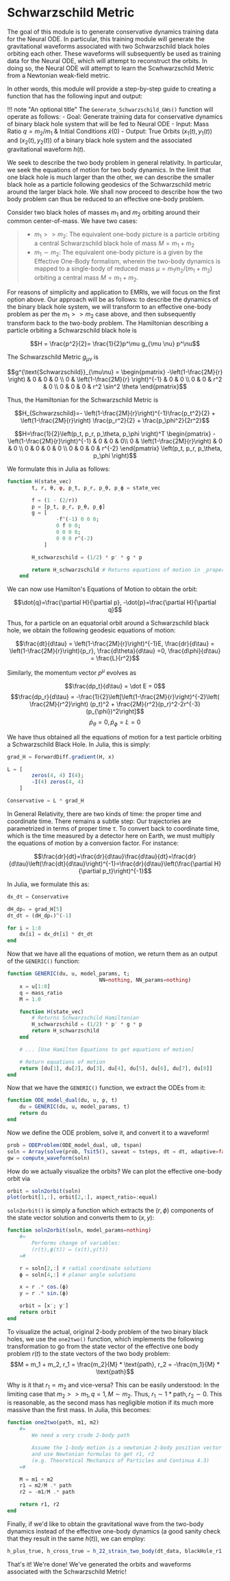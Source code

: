 # Schwarzschild Metric

The goal of this module is to generate conservative dynamics training data for the Neural ODE. In particular, this training module will generate the gravitational waveforms associated with two Schwarzschild black holes orbiting each other. These waveforms will subsequently be used as training data for the Neural ODE, which will attempt to reconstruct the orbits. In doing so, the Neural ODE will attempt to learn the Scwhwarzschild Metric from a Newtonian weak-field metric. 

In other words, this module will provide a step-by-step guide to creating a function that has the following input and output: 

!!! note "An optional title"
    The `Generate_Schwarzschild_GWs()` function will operate as follows: 
    - Goal: Generate training data for conservative dynamics of binary black hole system that will be fed to Neural ODE
    - Input: Mass Ratio $q=m_2/m_1$ & Initial Conditions $\dot{x}(0)$
    - Output: True Orbits $(x_1(t), y_1(t))$ and $(x_2(t), y_2(t))$ of a binary black hole system and the associated gravitational waveform $h(t)$. 

We seek to describe the two body problem in general relativity. In particular, we seek the equations of motion for two body dynamics. In the limit that one black hole is much larger than the other, we can describe the smaller black hole as a particle following geodesics of the Schwarzschild metric around the larger black hole. We shall now proceed to describe how the two body problem can thus be reduced to an effective one-body problem. 

Consider two black holes of masses $m_1$ and $m_2$ orbiting around their common center-of-mass. We have two cases: 
> - $m_1>>m_2$: The equivalent one-body picture is a particle orbiting a central Schwarzschild black hole of mass $M=m_1+m_2$
> - $m_1\sim m_2:$ The equivalent one-body picture is a given by the Effective One-Body formalism, wherein the two-body dynamics is mapped to a single-body of reduced mass $\mu=m_1m_2 / (m_1+m_2)$ orbiting a central mass $M = m_1+m_2$.

For reasons of simplicity and application to EMRIs, we will focus on the first option above. Our approach will be as follows: to describe the dynamics of the binary black hole system, we will transform to an effective one-body problem as per the $m_1>>m_2$ case above, and then subsequently transform back to the two-body problem. The Hamiltonian describing a particle orbiting a Schwarzschild black hole is 

$$H = \frac{p^2}{2}= \frac{1}{2}p^\mu g_{\mu \nu} p^\nu$$

The Schwarzschild Metric $g_{\mu\nu}$ is 

$$g^{\text{Schwarzschild}}_{\mu\nu} = 
\begin{pmatrix}
    -\left(1-\frac{2M}{r} \right) & 0 & 0 & 0 \\
    0 & \left(1-\frac{2M}{r} \right)^{-1} & 0 & 0 \\ 
    0  & 0 & r^2 & 0 \\ 
    0 & 0 & 0 & r^2 \sin^2 \theta
\end{pmatrix}$$

Thus, the Hamiltonian for the Schwarzschild Metric is 

$$H_{Schwarzschild}=- \left(1-\frac{2M}{r}\right)^{-1}\frac{p_t^2}{2} + \left(1-\frac{2M}{r}\right) \frac{p_r^2}{2} + \frac{p_\phi^2}{2r^2}$$

$$H=\frac{1}{2}\left(p_t, p_r, p_\theta, p_\phi \right)^T \begin{pmatrix}
    -\left(1-\frac{2M}{r}\right)^{-1} & 0 & 0 & 0\\
    0 & \left(1-\frac{2M}{r}\right) & 0 & 0 \\ 
    0 & 0 & 0 & 0 \\
    0 & 0 & 0 & r^{-2}
    \end{pmatrix}	 
    \left(p_t, p_r, p_\theta, p_\phi \right)$$

We formulate this in Julia as follows: 
```julia
function H(state_vec)
        t, r, θ, φ, p_t, p_r, p_θ, p_ϕ = state_vec

        f = (1 - (2/r))
        p = [p_t, p_r, p_θ, p_ϕ]
        g = [
                -f^(-1) 0 0 0;
                0 f 0 0;
                0 0 0 0;
                0 0 0 r^(-2)
            ]

        H_schwarzschild = (1/2) * p' * g * p

        return H_schwarzschild # Returns equations of motion in _proper_ time
    end
```

We can now use Hamilton's Equations of Motion to obtain the orbit: 

$$\dot{q}=\frac{\partial H}{\partial p}, -\dot{p}=\frac{\partial H}{\partial q}$$

Thus, for a particle on an equatorial orbit around a Schwarzschild black hole, we obtain the following geodesic equations of motion: 

$$\frac{dt}{d\tau} = \left(1-\frac{2M}{r}\right)^{-1}E, \frac{dr}{d\tau} = \left(1-\frac{2M}{r}\right){p_r}, \frac{d\theta}{d\tau} =0, \frac{d\phi}{d\tau} = \frac{L}{r^2}$$

Similarly, the momentum vector $p^{\mu}$ evolves as

$$\frac{dp_t}{d\tau} = \dot E = 0$$ 
$$\frac{dp_r}{d\tau} =  -\frac{1}{2}\left[\left(1-\frac{2M}{r}\right)^{-2}\left( \frac{2M}{r^2}\right) (p_t)^2 + \frac{2M}{r^2}(p_r)^2-2r^{-3} (p_{\phi})^2\right]$$
$$\dot p_\theta = 0, \dot p_\phi = \dot L = 0$$

We have thus obtained all the equations of motion for a test particle orbiting a Schwarzschild Black Hole. In Julia, this is simply: 

```julia
grad_H = ForwardDiff.gradient(H, x)

L = [
        zeros(4, 4) I(4);
        -I(4) zeros(4, 4)
    ]

Conservative = L * grad_H
```

In General Relativity, there are two kinds of time: the proper time and coordinate time. There remains a subtle step: Our trajectories are parametrized in terms of proper time $\tau$. To convert back to coordinate time, which is the time measured by a detector here on Earth, we must multiply the equations of motion by a conversion factor. For instance:

$$\frac{dr}{dt}=\frac{dr}{d\tau}\frac{d\tau}{dt}=\frac{dr}{d\tau}\left(\frac{dt}{d\tau}\right)^{-1}=\frac{dr}{d\tau}\left(\frac{\partial H}{\partial p_t}\right)^{-1}$$

In Julia, we formulate this as: 
```julia
dx_dτ = Conservative

dH_dpₜ = grad_H[5]
dτ_dt = (dH_dpₜ)^(-1)

for i = 1:8
    dx[i] = dx_dτ[i] * dτ_dt
end
```

Now that we have all the equations of motion, we return them as an output of the `GENERIC()` function:

```julia
function GENERIC(du, u, model_params, t;
                              NN=nothing, NN_params=nothing)
    x = u[1:8]
    q = mass_ratio
    M = 1.0

    function H(state_vec)
        # Returns Schwarzschild Hamiltonian
        H_schwarzschild = (1/2) * p' * g * p
        return H_schwarzschild
    end

    # ... [Use Hamilton Equations to get equations of motion]

    # Return equations of motion
    return [du[1], du[2], du[3], du[4], du[5], du[6], du[7], du[8]]
end
```

Now that we have the `GENERIC()` function, we extract the ODEs from it: 
```julia
function ODE_model_dual(du, u, p, t)
    du = GENERIC(du, u, model_params, t)
    return du
end
```

Now we define the ODE problem, solve it, and convert it to a waveform!
```julia
prob = ODEProblem(ODE_model_dual, u0, tspan)
soln = Array(solve(prob, Tsit5(), saveat = tsteps, dt = dt, adaptive=false, verbose=false))
gw = compute_waveform(soln)
```

How do we actually visualize the orbits? We can plot the effective one-body orbit via 
```julia
orbit = soln2orbit(soln)
plot(orbit[1,:], orbit[2,:], aspect_ratio=:equal)
```

`soln2orbit()` is simply a function which extracts the $(r,\phi)$ components of the state vector solution and converts them to $(x,y)$: 
```julia
function soln2orbit(soln, model_params=nothing)
    #=
        Performs change of variables:
        (r(t),ϕ(t)) ↦ (x(t),y(t))
    =#

    r = soln[2,:] # radial coordinate solutions
    ϕ = soln[4,:] # planar angle solutions

    x = r .* cos.(ϕ)
    y = r .* sin.(ϕ)

    orbit = [x'; y']
    return orbit
end
```

To visualize the actual, original 2-body problem of the two binary black holes, we use the `one2two()` function, which implements the following transformation to go from the state vector of the effective one body problem $r(t)$ to the state vectors of the two body problem: 
$$M = m_1 + m_2, r_1 = \frac{m_2}{M} * \text{path}, r_2 = -\frac{m_1}{M} * \text{path}$$

Why is it that $r_1 \propto m_2$ and vice-versa? This can be easily understood: In the limiting case that $m_2>>m_1, q=1, M\sim m_2$. Thus, $r_1 \sim 1*\text{path}, r_2 \sim 0$. This is reasonable, as the second mass has negligible motion if its much more massive than the first mass. In Julia, this becomes:
```julia
function one2two(path, m1, m2)
    #=
        We need a very crude 2-body path

        Assume the 1-body motion is a newtonian 2-body position vector r = r1 - r2
        and use Newtonian formulas to get r1, r2
        (e.g. Theoretical Mechanics of Particles and Continua 4.3)
    =#

    M = m1 + m2
    r1 = m2/M .* path
    r2 = -m1/M .* path

    return r1, r2
end
```

Finally, if we'd like to obtain the gravitational wave from the two-body dynamics instead of the effective one-body dynamics (a good sanity check that they result in the same $h(t)$), we can employ: 
```julia
h_plus_true, h_cross_true = h_22_strain_two_body(dt_data, blackHole_r1, mass1, blackHole_r2, mass2)
```

That's it! We're done! We've generated the orbits and waveforms associated with the Schwarzschild Metric!
